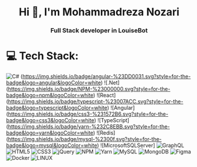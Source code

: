 <h1 align="center">Hi 👋, I'm Mohammadreza Nozari</h1>
<h3 align="center">Full Stack developer in LouiseBot</h3>

# 💻 Tech Stack:
![C#](https://img.shields.io/badge/c%23-%23239120.svg?style=for-the-badge&logo=c-sharp&logoColor=white) (https://img.shields.io/badge/angular-%23DD0031.svg?style=for-the-badge&logo=angular&logoColor=white) ![.Net]
(https://img.shields.io/badge/NPM-%23000000.svg?style=for-the-badge&logo=npm&logoColor=white) ![React]
(https://img.shields.io/badge/typescript-%23007ACC.svg?style=for-the-badge&logo=typescript&logoColor=white) ![Angular]
(https://img.shields.io/badge/css3-%231572B6.svg?style=for-the-badge&logo=css3&logoColor=white) ![TypeScript]
(https://img.shields.io/badge/yarn-%232C8EBB.svg?style=for-the-badge&logo=yarn&logoColor=white) ![Redis]
(https://img.shields.io/badge/mysql-%2300f.svg?style=for-the-badge&logo=mysql&logoColor=white) ![MicrosoftSQLServer]
![GraphQL](https://img.shields.io/badge/-GraphQL-E10098?style=for-the-badge&logo=graphql&logoColor=white) ![HTML5](https://img.shields.io/badge/html5-%23E34F26.svg?style=for-the-badge&logo=html5&logoColor=white) ![CSS3](https://img.shields.io/badge/.NET-5C2D91?style=for-the-badge&logo=.net&logoColor=white) ![jQuery](https://img.shields.io/badge/jquery-%230769AD.svg?style=for-the-badge&logo=jquery&logoColor=white) ![NPM](https://img.shields.io/badge/react-%2320232a.svg?style=for-the-badge&logo=react&logoColor=%2361DAFB) ![Yarn](https://img.shields.io/badge/redis-%23DD0031.svg?style=for-the-badge&logo=redis&logoColor=white) ![MySQL](https://img.shields.io/badge/Microsoft%20SQL%20Sever-CC2927?style=for-the-badge&logo=microsoft%20sql%20server&logoColor=white) ![MongoDB](https://img.shields.io/badge/MongoDB-%234ea94b.svg?style=for-the-badge&logo=mongodb&logoColor=white) 	![Figma](https://img.shields.io/badge/figma-%23F24E1E.svg?style=for-the-badge&logo=figma&logoColor=white) ![Docker](https://img.shields.io/badge/docker-%230db7ed.svg?style=for-the-badge&logo=docker&logoColor=white) ![LINUX](https://img.shields.io/badge/Linux-FCC624?style=for-the-badge&logo=linux&logoColor=black)

